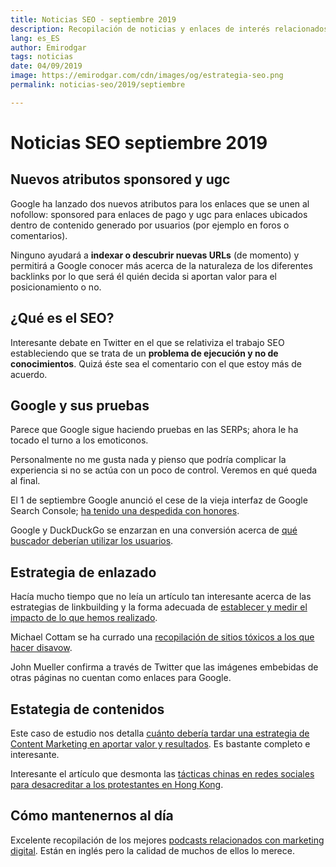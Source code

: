 ```yaml
---
title: Noticias SEO - septiembre 2019
description: Recopilación de noticias y enlaces de interés relacionados con el SEO y Marketing digital
lang: es_ES
author: Emirodgar
tags: noticias
date: 04/09/2019
image: https://emirodgar.com/cdn/images/og/estrategia-seo.png
permalink: noticias-seo/2019/septiembre

---
```


# Noticias SEO septiembre 2019

## Nuevos atributos sponsored y ugc

Google ha lanzado dos nuevos atributos para los enlaces que se unen al nofollow: sponsored para enlaces de pago y ugc para enlaces ubicados dentro de contenido generado por usuarios (por ejemplo en foros o comentarios).

<amp-twitter 
  width="375"
  height="472"
  layout="responsive"
  data-tweetid="1171460946037858304">
</amp-twitter>

Ninguno ayudará a **indexar o descubrir nuevas URLs** (de momento) y permitirá a Google conocer más acerca de la naturaleza de los diferentes backlinks por lo que será él quién decida si aportan valor para el posicionamiento o no.

## ¿Qué es el SEO?

Interesante debate en Twitter en el que se relativiza el trabajo SEO estableciendo que se trata de un **problema de ejecución y no de conocimientos**. Quizá éste sea el comentario con el que estoy más de acuerdo.

<amp-twitter 
  width="375"
  height="472"
  layout="responsive"
  data-tweetid="1169070009366142976">
</amp-twitter>

## Google y sus pruebas

Parece que Google sigue haciendo pruebas en las SERPs; ahora le ha tocado el turno a los emoticonos.

<amp-twitter 
  width="375"
  height="472"
  layout="responsive"
  data-tweetid="1167034736276996096">
</amp-twitter>

Personalmente no me gusta nada y pienso que podría complicar la experiencia si no se actúa con un poco de control. Veremos en qué queda al final.

El 1 de septiembre Google anunció el cese de la vieja interfaz de Google Search Console; [ha tenido una despedida con honores](https://webmasters.googleblog.com/2019/09/goodbye-old-search-console.html?).

Google y DuckDuckGo se enzarzan en una conversión acerca de [qué buscador deberían utilizar los usuarios](https://www.seroundtable.com/google-to-duckduckgo-bias-28135.html). 

## Estrategia de enlazado

Hacía mucho tiempo que no leía un artículo tan interesante acerca de las estrategias de linkbuilding y la forma adecuada de [establecer y medir el impacto de lo que hemos realizado](http://www.blindfiveyearold.com/the-invisible-attribution-model-of-link-acquisition).

Michael Cottam se ha currado una [recopilación de sitios tóxicos a los que hacer disavow](https://www.michaelcottam.com/negative-seo-disavow-list/).

John Mueller confirma a través de Twitter que las imágenes embebidas de otras páginas no cuentan como enlaces para Google.

<amp-twitter 
  width="375"
  height="472"
  layout="responsive"
  data-tweetid="1177165732427247621">
</amp-twitter>

## Estategia de contenidos

Este caso de estudio nos detalla [cuánto debería tardar una estrategia de Content Marketing en aportar valor y resultados](https://growandconvert.com/content-marketing/how-long-does-it-take-for-content-marketing-to-work/). Es bastante completo e interesante.

Interesante el artículo que desmonta las [tácticas chinas en redes sociales para desacreditar a los protestantes en Hong Kong](https://www.nytimes.com/interactive/2019/09/18/world/asia/hk-twitter.html).

## Cómo mantenernos al día

Excelente recopilación de los mejores [podcasts relacionados con marketing digital](https://cypressnorth.com/47-best-digital-marketing-podcasts/). Están en inglés pero la calidad de muchos de ellos lo merece.
<!--stackedit_data:
eyJoaXN0b3J5IjpbLTgxMDg3MDIwMyw1NTQ4NTYzODcsLTIxMj
U3Njc4MDgsNDkwNTg3MDA5LC0xMDU1MzAzNTMxLC05NjU2NjEz
NjEsMjA0NDYwMDE4NCwxMjU2NTI0MDQwLDEwMzgwNDYwMDcsMz
Q2MTQ5ODY5LDEwOTU2MjY1NjZdfQ==
-->